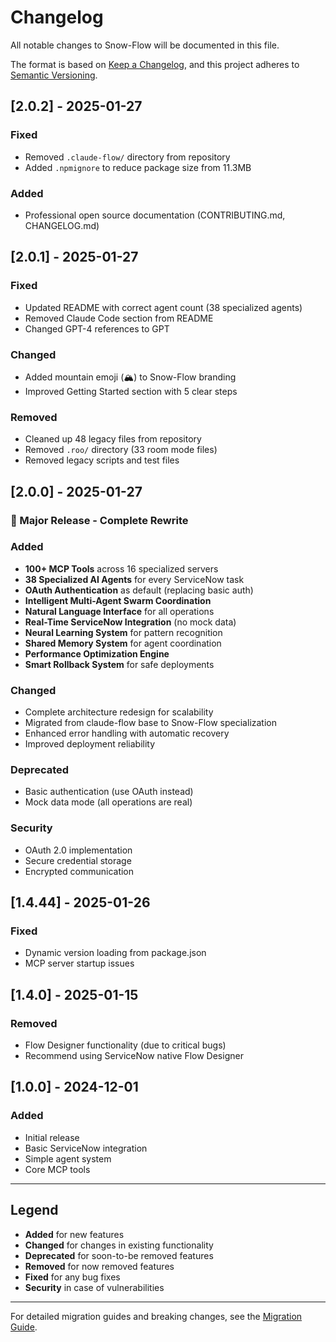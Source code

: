 # Changelog

All notable changes to Snow-Flow will be documented in this file.

The format is based on [Keep a Changelog](https://keepachangelog.com/en/1.0.0/),
and this project adheres to [Semantic Versioning](https://semver.org/spec/v2.0.0.html).

## [2.0.2] - 2025-01-27

### Fixed
- Removed `.claude-flow/` directory from repository
- Added `.npmignore` to reduce package size from 11.3MB

### Added
- Professional open source documentation (CONTRIBUTING.md, CHANGELOG.md)

## [2.0.1] - 2025-01-27

### Fixed
- Updated README with correct agent count (38 specialized agents)
- Removed Claude Code section from README
- Changed GPT-4 references to GPT

### Changed
- Added mountain emoji (🏔️) to Snow-Flow branding
- Improved Getting Started section with 5 clear steps

### Removed
- Cleaned up 48 legacy files from repository
- Removed `.roo/` directory (33 room mode files)
- Removed legacy scripts and test files

## [2.0.0] - 2025-01-27

### 🎉 Major Release - Complete Rewrite

### Added
- **100+ MCP Tools** across 16 specialized servers
- **38 Specialized AI Agents** for every ServiceNow task
- **OAuth Authentication** as default (replacing basic auth)
- **Intelligent Multi-Agent Swarm Coordination**
- **Natural Language Interface** for all operations
- **Real-Time ServiceNow Integration** (no mock data)
- **Neural Learning System** for pattern recognition
- **Shared Memory System** for agent coordination
- **Performance Optimization Engine**
- **Smart Rollback System** for safe deployments

### Changed
- Complete architecture redesign for scalability
- Migrated from claude-flow base to Snow-Flow specialization
- Enhanced error handling with automatic recovery
- Improved deployment reliability

### Deprecated
- Basic authentication (use OAuth instead)
- Mock data mode (all operations are real)

### Security
- OAuth 2.0 implementation
- Secure credential storage
- Encrypted communication

## [1.4.44] - 2025-01-26

### Fixed
- Dynamic version loading from package.json
- MCP server startup issues

## [1.4.0] - 2025-01-15

### Removed
- Flow Designer functionality (due to critical bugs)
- Recommend using ServiceNow native Flow Designer

## [1.0.0] - 2024-12-01

### Added
- Initial release
- Basic ServiceNow integration
- Simple agent system
- Core MCP tools

---

## Legend

- **Added** for new features
- **Changed** for changes in existing functionality
- **Deprecated** for soon-to-be removed features
- **Removed** for now removed features
- **Fixed** for any bug fixes
- **Security** in case of vulnerabilities

---

For detailed migration guides and breaking changes, see the [Migration Guide](docs/MIGRATION.md).